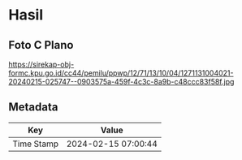 # Hasil

## Foto C Plano

https://sirekap-obj-formc.kpu.go.id/cc44/pemilu/ppwp/12/71/13/10/04/1271131004021-20240215-025747--0903575a-459f-4c3c-8a9b-c48ccc83f58f.jpg


## Metadata

| Key        | Value               |
| ---------- | ------------------- |
| Time Stamp | 2024-02-15 07:00:44 |



